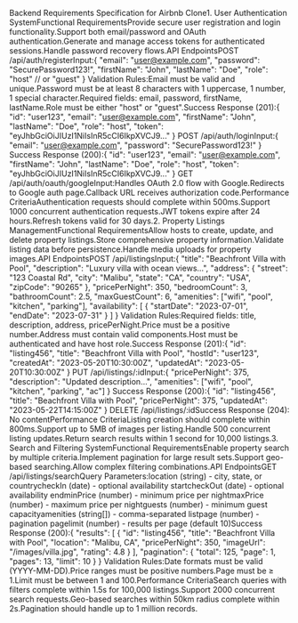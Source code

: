 Backend Requirements Specification for Airbnb Clone1. User Authentication SystemFunctional RequirementsProvide secure user registration and login functionality.Support both email/password and OAuth authentication.Generate and manage access tokens for authenticated sessions.Handle password recovery flows.API EndpointsPOST /api/auth/registerInput:{
  "email": "user@example.com",
  "password": "SecurePassword123!",
  "firstName": "John",
  "lastName": "Doe",
  "role": "host" // or "guest"
}
Validation Rules:Email must be valid and unique.Password must be at least 8 characters with 1 uppercase, 1 number, 1 special character.Required fields: email, password, firstName, lastName.Role must be either "host" or "guest".Success Response (201):{
  "id": "user123",
  "email": "user@example.com",
  "firstName": "John",
  "lastName": "Doe",
  "role": "host",
  "token": "eyJhbGciOiJIUzI1NiIsInR5cCI6IkpXVCJ9..."
}
POST /api/auth/loginInput:{
  "email": "user@example.com",
  "password": "SecurePassword123!"
}
Success Response (200):{
  "id": "user123",
  "email": "user@example.com",
  "firstName": "John",
  "lastName": "Doe",
  "role": "host",
  "token": "eyJhbGciOiJIUzI1NiIsInR5cCI6IkpXVCJ9..."
}
GET /api/auth/oauth/googleInput:Handles OAuth 2.0 flow with Google.Redirects to Google auth page.Callback URL receives authorization code.Performance CriteriaAuthentication requests should complete within 500ms.Support 1000 concurrent authentication requests.JWT tokens expire after 24 hours.Refresh tokens valid for 30 days.2. Property Listings ManagementFunctional RequirementsAllow hosts to create, update, and delete property listings.Store comprehensive property information.Validate listing data before persistence.Handle media uploads for property images.API EndpointsPOST /api/listingsInput:{
  "title": "Beachfront Villa with Pool",
  "description": "Luxury villa with ocean views...",
  "address": {
    "street": "123 Coastal Rd",
    "city": "Malibu",
    "state": "CA",
    "country": "USA",
    "zipCode": "90265"
  },
  "pricePerNight": 350,
  "bedroomCount": 3,
  "bathroomCount": 2.5,
  "maxGuestCount": 6,
  "amenities": ["wifi", "pool", "kitchen", "parking"],
  "availability": [
    {
      "startDate": "2023-07-01",
      "endDate": "2023-07-31"
    }
  ]
}
Validation Rules:Required fields: title, description, address, pricePerNight.Price must be a positive number.Address must contain valid components.Host must be authenticated and have host role.Success Response (201):{
  "id": "listing456",
  "title": "Beachfront Villa with Pool",
  "hostId": "user123",
  "createdAt": "2023-05-20T10:30:00Z",
  "updatedAt": "2023-05-20T10:30:00Z"
}
PUT /api/listings/:idInput:{
  "pricePerNight": 375,
  "description": "Updated description...",
  "amenities": ["wifi", "pool", "kitchen", "parking", "ac"]
}
Success Response (200):{
  "id": "listing456",
  "title": "Beachfront Villa with Pool",
  "pricePerNight": 375,
  "updatedAt": "2023-05-22T14:15:00Z"
}
DELETE /api/listings/:idSuccess Response (204): No contentPerformance CriteriaListing creation should complete within 800ms.Support up to 5MB of images per listing.Handle 500 concurrent listing updates.Return search results within 1 second for 10,000 listings.3. Search and Filtering SystemFunctional RequirementsEnable property search by multiple criteria.Implement pagination for large result sets.Support geo-based searching.Allow complex filtering combinations.API EndpointsGET /api/listings/searchQuery Parameters:location (string) - city, state, or countrycheckIn (date) - optional availability startcheckOut (date) - optional availability endminPrice (number) - minimum price per nightmaxPrice (number) - maximum price per nightguests (number) - minimum guest capacityamenities (string[]) - comma-separated listpage (number) - pagination pagelimit (number) - results per page (default 10)Success Response (200):{
  "results": [
    {
      "id": "listing456",
      "title": "Beachfront Villa with Pool",
      "location": "Malibu, CA",
      "pricePerNight": 350,
      "imageUrl": "/images/villa.jpg",
      "rating": 4.8
    }
  ],
  "pagination": {
    "total": 125,
    "page": 1,
    "pages": 13,
    "limit": 10
  }
}
Validation Rules:Date formats must be valid (YYYY-MM-DD).Price ranges must be positive numbers.Page must be ≥ 1.Limit must be between 1 and 100.Performance CriteriaSearch queries with filters complete within 1.5s for 100,000 listings.Support 2000 concurrent search requests.Geo-based searches within 50km radius complete within 2s.Pagination should handle up to 1 million records.
